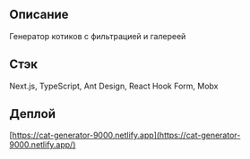 ## Описание
Генератор котиков с фильтрацией и галереей

## Стэк
Next.js, TypeScript, Ant Design, React Hook Form, Mobx

## Деплой
[https://cat-generator-9000.netlify.app](https://cat-generator-9000.netlify.app/)
